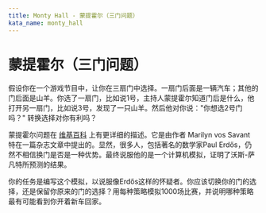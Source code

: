 ```yaml
---
title: Monty Hall - 蒙提霍尔（三门问题）
kata_name: monty_hall
---
```



蒙提霍尔（三门问题）
==========

假设你在一个游戏节目中，让你在三扇门中选择。一扇门后面是一辆汽车；其他的门后面是山羊。你选了一扇门，比如说1号，主持人蒙提霍尔知道门后是什么，他打开另一扇门，比如说3号，发现了一只山羊。然后他对你说："你想选2号门吗？" 转换选择对你有利吗？

蒙提霍尔问题在 [维基百科](https://en.wikipedia.org/wiki/Monty_Hall_problem) 上有更详细的描述。它是由作者 Marilyn vos Savant 特在一篇杂志文章中提出的。显然，很多人，包括著名的数学家Paul Erdős，仍然不相信换门是否是一种优势。最终说服他的是一个计算机模拟，证明了沃斯-萨凡特所预测的结果。

你的任务是编写这个模拟，以说服像Erdős这样的怀疑者。你应该切换你的门的选择，还是保留你原来的门的选择？用每种策略模拟1000场比赛，并说明哪种策略最有可能看到你开着新车回家。
